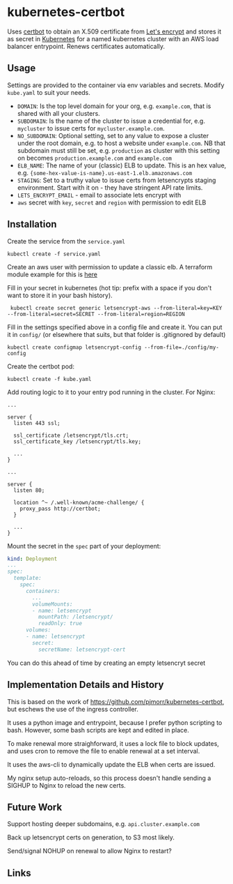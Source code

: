 # kubernetes-certbot

Uses [certbot][certbot] to obtain an X.509 certificate from [Let's encrypt][letsencrypt] and stores it as secret in
[Kubernetes][kubernetes] for a named kubernetes cluster with an AWS load balancer entrypoint. Renews certificates
automatically.

## Usage

Settings are provided to the container via env variables and secrets. Modify `kube.yaml` to suit your needs.

- `DOMAIN`: Is the top level domain for your org, e.g. `example.com`, that is shared with all your clusters.
- `SUBDOMAIN`: Is the name of the cluster to issue a credential for, e.g. `mycluster` to issue certs for `mycluster.example.com`.
- `NO_SUBDOMAIN`: Optional setting, set to any value to expose a cluster under the root domain, e.g. to host a website under `example.com`.
  NB that subdomain must still be set, e.g. `production` as cluster with this setting on becomes `production.example.com` and `example.com`
- `ELB_NAME`: The name of your (classic) ELB to update. This is an hex value, e.g. `{some-hex-value-is-name}.us-east-1.elb.amazonaws.com`
- `STAGING`: Set to a truthy value to issue certs from letsencrypts staging environment. Start with it on - they have stringent API rate limits.
- `LETS_ENCRYPT_EMAIL` - email to associate lets encrypt with
- `aws` secret with `key`, `secret` and `region` with permission to edit ELB


## Installation

Create the service from the `service.yaml`
```
kubectl create -f service.yaml
```

Create an aws user with permission to update a classic elb. A terraform module example for this is [here](examples/letsencrypt.tf)

Fill in your secret in kubernetes (hot tip: prefix with a space if you don't want to store it in your bash history).

```
 kubectl create secret generic letsencrypt-aws --from-literal=key=KEY --from-literal=secret=SECRET --from-literal=region=REGION
```

Fill in the settings specified above in a config file and create it.
You can put it in `config/` (or elsewhere that suits, but that folder is .gitignored by default)
```
kubectl create configmap letsencrypt-config --from-file=./config/my-config
```


Create the certbot pod:

```
kubectl create -f kube.yaml
```

Add routing logic to it to your entry pod running in the cluster. For Nginx:

```
...

server {
  listen 443 ssl;

  ssl_certificate /letsencrypt/tls.crt;
  ssl_certificate_key /letsencrypt/tls.key;

  ...
}

...

server {
  listen 80;

  location ^~ /.well-known/acme-challenge/ {
    proxy_pass http://certbot;
  }

  ...
}
```

Mount the secret in the `spec` part of your deployment:
```yaml
kind: Deployment
...
spec:
  template:
    spec:
      containers:
        ...
        volumeMounts:
        - name: letsencrypt
          mountPath: /letsencrypt/
          readOnly: true
      volumes:
      - name: letsencrypt
        secret:
          secretName: letsencrypt-cert
```

You can do this ahead of time by creating an empty letsencryt secret

## Implementation Details and History

This is based on the work of https://github.com/pjmorr/kubernetes-certbot, but eschews the use
of the ingress controller.

It uses a python image and entrypoint, because I prefer python scripting to bash. However,
some bash scripts are kept and edited in place.

To make renewal more straighforward, it uses a lock file to block updates,
and uses cron to remove the file to enable renewal at a set interval.

It uses the aws-cli to dynamically update the ELB when certs are issued.

My nginx setup auto-reloads, so this process doesn't handle sending a SIGHUP to Nginx
to reload the new certs.

## Future Work

Support hosting deeper subdomains, e.g. `api.cluster.example.com`

Back up letsencrypt certs on generation, to S3 most likely.

Send/signal NOHUP on renewal to allow Nginx to restart?

## Links

[letsencrypt]: https://letsencrypt.org/
[certbot]: https://github.com/certbot/certbot
[kubernetes]: http://kubernetes.io/
[nginx]: https://nginx.org/
[kubedns]: https://github.com/kubernetes/kubernetes/tree/master/build/kube-dns
[ingress-controller]: https://github.com/kubernetes/contrib/tree/master/ingress/controllers
